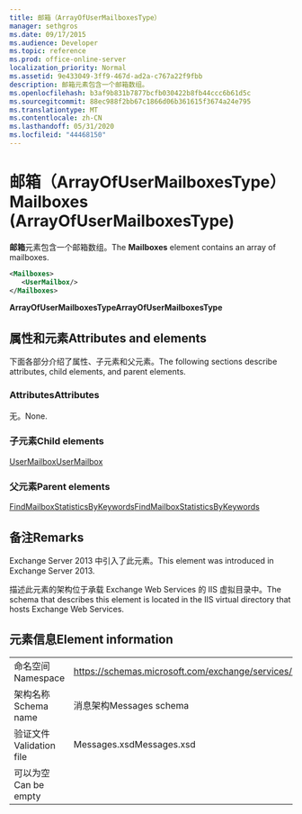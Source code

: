 ```yaml
---
title: 邮箱（ArrayOfUserMailboxesType）
manager: sethgros
ms.date: 09/17/2015
ms.audience: Developer
ms.topic: reference
ms.prod: office-online-server
localization_priority: Normal
ms.assetid: 9e433049-3ff9-467d-ad2a-c767a22f9fbb
description: 邮箱元素包含一个邮箱数组。
ms.openlocfilehash: b3af9b831b7877bcfb030422b8fb44ccc6b61d5c
ms.sourcegitcommit: 88ec988f2bb67c1866d06b361615f3674a24e795
ms.translationtype: MT
ms.contentlocale: zh-CN
ms.lasthandoff: 05/31/2020
ms.locfileid: "44468150"
---
```

# <a name="mailboxes-arrayofusermailboxestype"></a><span data-ttu-id="13b8b-103">邮箱（ArrayOfUserMailboxesType）</span><span class="sxs-lookup"><span data-stu-id="13b8b-103">Mailboxes (ArrayOfUserMailboxesType)</span></span>

<span data-ttu-id="13b8b-104">**邮箱**元素包含一个邮箱数组。</span><span class="sxs-lookup"><span data-stu-id="13b8b-104">The **Mailboxes** element contains an array of mailboxes.</span></span> 
  
```XML
<Mailboxes>
   <UserMailbox/>
</Mailboxes>
```

<span data-ttu-id="13b8b-105">**ArrayOfUserMailboxesType**</span><span class="sxs-lookup"><span data-stu-id="13b8b-105">**ArrayOfUserMailboxesType**</span></span>

## <a name="attributes-and-elements"></a><span data-ttu-id="13b8b-106">属性和元素</span><span class="sxs-lookup"><span data-stu-id="13b8b-106">Attributes and elements</span></span>

<span data-ttu-id="13b8b-107">下面各部分介绍了属性、子元素和父元素。</span><span class="sxs-lookup"><span data-stu-id="13b8b-107">The following sections describe attributes, child elements, and parent elements.</span></span>
  
### <a name="attributes"></a><span data-ttu-id="13b8b-108">Attributes</span><span class="sxs-lookup"><span data-stu-id="13b8b-108">Attributes</span></span>

<span data-ttu-id="13b8b-109">无。</span><span class="sxs-lookup"><span data-stu-id="13b8b-109">None.</span></span>
  
### <a name="child-elements"></a><span data-ttu-id="13b8b-110">子元素</span><span class="sxs-lookup"><span data-stu-id="13b8b-110">Child elements</span></span>

[<span data-ttu-id="13b8b-111">UserMailbox</span><span class="sxs-lookup"><span data-stu-id="13b8b-111">UserMailbox</span></span>](usermailbox.md)
  
### <a name="parent-elements"></a><span data-ttu-id="13b8b-112">父元素</span><span class="sxs-lookup"><span data-stu-id="13b8b-112">Parent elements</span></span>

[<span data-ttu-id="13b8b-113">FindMailboxStatisticsByKeywords</span><span class="sxs-lookup"><span data-stu-id="13b8b-113">FindMailboxStatisticsByKeywords</span></span>](findmailboxstatisticsbykeywords.md)
  
## <a name="remarks"></a><span data-ttu-id="13b8b-114">备注</span><span class="sxs-lookup"><span data-stu-id="13b8b-114">Remarks</span></span>

<span data-ttu-id="13b8b-115">Exchange Server 2013 中引入了此元素。</span><span class="sxs-lookup"><span data-stu-id="13b8b-115">This element was introduced in Exchange Server 2013.</span></span>
  
<span data-ttu-id="13b8b-116">描述此元素的架构位于承载 Exchange Web Services 的 IIS 虚拟目录中。</span><span class="sxs-lookup"><span data-stu-id="13b8b-116">The schema that describes this element is located in the IIS virtual directory that hosts Exchange Web Services.</span></span>
  
## <a name="element-information"></a><span data-ttu-id="13b8b-117">元素信息</span><span class="sxs-lookup"><span data-stu-id="13b8b-117">Element information</span></span>

|||
|:-----|:-----|
|<span data-ttu-id="13b8b-118">命名空间</span><span class="sxs-lookup"><span data-stu-id="13b8b-118">Namespace</span></span>  <br/> |https://schemas.microsoft.com/exchange/services/2006/messages  <br/> |
|<span data-ttu-id="13b8b-119">架构名称</span><span class="sxs-lookup"><span data-stu-id="13b8b-119">Schema name</span></span>  <br/> |<span data-ttu-id="13b8b-120">消息架构</span><span class="sxs-lookup"><span data-stu-id="13b8b-120">Messages schema</span></span>  <br/> |
|<span data-ttu-id="13b8b-121">验证文件</span><span class="sxs-lookup"><span data-stu-id="13b8b-121">Validation file</span></span>  <br/> |<span data-ttu-id="13b8b-122">Messages.xsd</span><span class="sxs-lookup"><span data-stu-id="13b8b-122">Messages.xsd</span></span>  <br/> |
|<span data-ttu-id="13b8b-123">可以为空</span><span class="sxs-lookup"><span data-stu-id="13b8b-123">Can be empty</span></span>  <br/> ||
   

